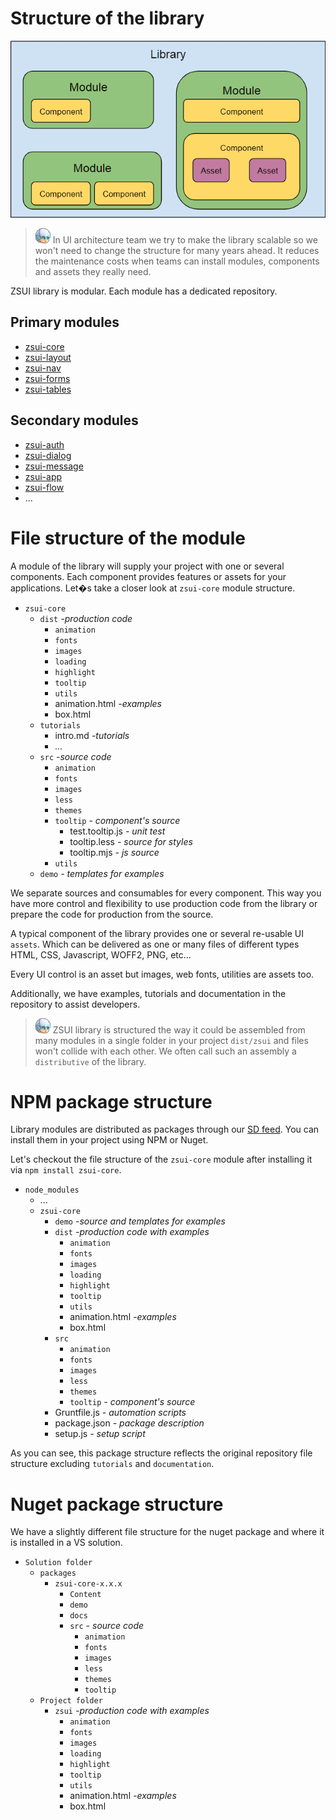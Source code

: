 # Structure of the library 

![Structure](./structure.png)

> ![Progressor](./progressor_speaks.png) In UI architecture team we try to make the library scalable so we won't need to change the structure for many years ahead. It reduces the maintenance costs when teams can install modules, components and assets they really need.

ZSUI library is modular. Each module has a dedicated repository.

## Primary modules

 * [zsui-core](https://bitbucket.org/zssd/zsui-core)
 * [zsui-layout](https://bitbucket.org/zssd/zsui-layout)
 * [zsui-nav](https://bitbucket.org/zssd/zsui-nav)
 * [zsui-forms](https://bitbucket.org/zssd/zsui-forms)
 * [zsui-tables](https://bitbucket.org/zssd/zsui-tables)


## Secondary modules
 * [zsui-auth](https://bitbucket.org/zssd/zsui-auth)
 * [zsui-dialog](https://bitbucket.org/zssd/zsui-dialog)
 * [zsui-message](https://bitbucket.org/zssd/zsui-message)
 * [zsui-app](https://bitbucket.org/zssd/zsui-app)
 * [zsui-flow](https://bitbucket.org/zssd/zsui-flow)
 * ...


# File structure of the module 

A module of the library will supply your project with one or several components. Each component provides features or assets for your  applications. Let�s take a closer look at `zsui-core` module structure.

* `zsui-core`
  * `dist`    *-production code*
	* `animation`
	* `fonts`
	* `images`
	* `loading`
	* `highlight`
	* `tooltip`
	* `utils`	
	* animation.html	*-examples*
	* box.html
  * `tutorials`
	* intro.md  *-tutorials*
	* *...*	
  * `src`	 *-source code*
    * `animation`
	* `fonts`
	* `images`
	* `less`
  	* `themes`
  	* `tooltip`  *- component's source*
	  * test.tooltip.js	*- unit test*
	  * tooltip.less *- source for styles*
	  * tooltip.mjs	*- js source*
  	* `utils`
  * `demo` *- templates for examples*
    

We separate sources and consumables for every component. This way you have more control and flexibility to use production code from the library or prepare the code for production from the source.

A typical component of the library provides one or several re-usable UI `assets`. Which can be delivered as one or many files of different types HTML, CSS, Javascript, WOFF2, PNG, etc... 

Every UI control is an asset but images, web fonts, utilities are assets too.

Additionally, we have examples, tutorials and documentation in the repository to assist developers.

> ![](./progressor_speaks.png)  ZSUI library is structured the way it could be assembled from many modules in a single folder in your project `dist/zsui` and files won't collide with each other. We often call such an assembly a `distributive` of the library.

# NPM package structure

Library modules are distributed as packages through our [SD feed](./connect.md). You can install them in your project using NPM or Nuget.

Let's checkout the file structure of the `zsui-core` module after installing it via `npm install zsui-core`.

* `node_modules`
	* ... 
	* `zsui-core`
		* `demo` *-source and templates for examples*
		* `dist` *-production code with examples*
			* `animation`
			* `fonts`
			* `images`
			* `loading`
			* `highlight`
			* `tooltip`
			* `utils`	
			* animation.html	*-examples*
			* box.html
		* `src`
			* `animation`
			* `fonts`
			* `images`
			* `less`
			* `themes`
			* `tooltip`  *- component's source*
		* Gruntfile.js *- automation scripts*
		* package.json *- package description*
		* setup.js	*- setup script*

As you can see, this package structure reflects the original repository file structure excluding `tutorials` and `documentation`.

# Nuget package structure

We have a slightly different file structure for the nuget package and where it is installed in a VS solution.

* `Solution folder`
	* `packages`
    	* `zsui-core-x.x.x`
			* `Content`
			* `demo`
			* `docs`
			* `src` *- source code*
				* `animation`
				* `fonts`
				* `images`
				* `less`
				* `themes`
				* `tooltip`  
	* `Project folder`
		* `zsui` *-production code with examples*
			* `animation` 
			* `fonts`
			* `images`
			* `loading`
			* `highlight`
			* `tooltip`
			* `utils`	
			* animation.html	*-examples*
			* box.html	
